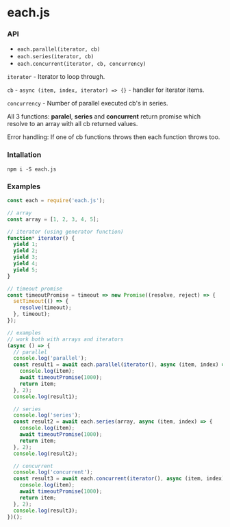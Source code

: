 # each.js

### API

 - `each.parallel(iterator, cb)`
 - `each.series(iterator, cb)`
 - `each.concurrent(iterator, cb, concurrency)`

`iterator` - Iterator to loop through.

`cb` - `async (item, index, iterator) => {}` - handler for iterator items.

`concurrency` - Number of parallel executed cb's in series.

All 3 functions: **paralel**, **series** and **concurrent** return promise which resolve to an array with all cb returned values.

Error handling: If one of cb functions throws then each function throws too.


### Intallation
```
npm i -S each.js
```

### Examples
```js
const each = require('each.js');

// array
const array = [1, 2, 3, 4, 5];

// iterator (using generator function)
function* iterator() {
  yield 1;
  yield 2;
  yield 3;
  yield 4;
  yield 5;
}

// timeout promise
const timeoutPromise = timeout => new Promise((resolve, reject) => {
  setTimeout(() => {
    resolve(timeout);
  }, timeout);
});

// examples
// work both with arrays and iterators
(async () => {
  // parallel
  console.log('parallel');
  const result1 = await each.parallel(iterator(), async (item, index) => {
    console.log(item);
    await timeoutPromise(1000);
    return item;
  }, 2);
  console.log(result1);

  // series
  console.log('series');
  const result2 = await each.series(array, async (item, index) => {
    console.log(item);
    await timeoutPromise(1000);
    return item;
  }, 2);
  console.log(result2);

  // concurrent
  console.log('concurrent');
  const result3 = await each.concurrent(iterator(), async (item, index) => {
    console.log(item);
    await timeoutPromise(1000);
    return item;
  }, 2);
  console.log(result3);
})();
```